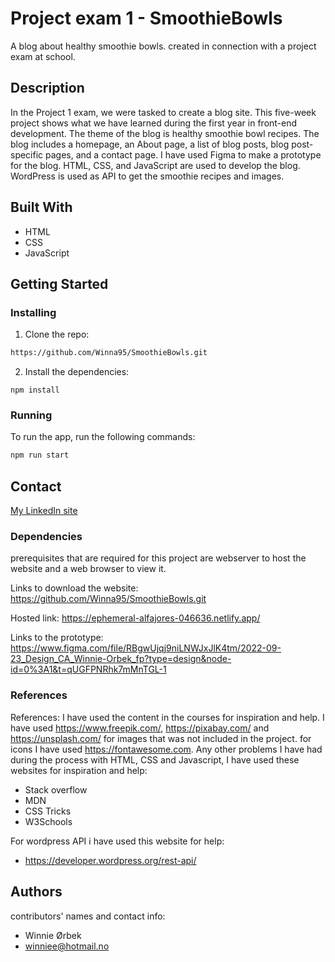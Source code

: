 # Project exam 1 - SmoothieBowls

A blog about healthy smoothie bowls. created in connection with a project exam at school.

## Description

In the Project 1 exam, we were tasked to create a blog site. This five-week project shows what we have learned during the first year in front-end development. The theme of the blog is healthy smoothie bowl recipes. The blog includes a homepage, an About page, a list of blog posts, blog post-specific pages, and a contact page. I have used Figma to make a prototype for the blog. HTML, CSS, and JavaScript are used to develop the blog. WordPress is used as API to get the smoothie recipes and images.

## Built With

- HTML
- CSS
- JavaScript

## Getting Started

### Installing

1. Clone the repo:

```bash
https://github.com/Winna95/SmoothieBowls.git
```

2. Install the dependencies:

```
npm install
```

### Running

To run the app, run the following commands:

```bash
npm run start
```

## Contact

[My LinkedIn site](https://www.linkedin.com/in/winnie-%C3%B8rbek-4382ba183/?originalSubdomain=no)

### Dependencies

prerequisites that are required for this project are webserver to host the website and a web browser to view it.

Links to download the website:
https://github.com/Winna95/SmoothieBowls.git

Hosted link:
https://ephemeral-alfajores-046636.netlify.app/

Links to the prototype:
https://www.figma.com/file/RBgwUjqj9niLNWJxJlK4tm/2022-09-23_Design_CA_Winnie-Orbek_fp?type=design&node-id=0%3A1&t=qUGFPNRhk7mMnTGL-1

### References

References:
I have used the content in the courses for inspiration and help. I have used https://www.freepik.com/, https://pixabay.com/ and https://unsplash.com/ for images that was not included in the project. for icons I have used https://fontawesome.com. Any other problems I have had during the process with HTML, CSS and Javascript, I have used these websites for inspiration and help:

- Stack overflow
- MDN
- CSS Tricks
- W3Schools

For wordpress API i have used this website for help:
- https://developer.wordpress.org/rest-api/

## Authors

contributors' names and contact info:
- Winnie Ørbek
- winniee@hotmail.no
